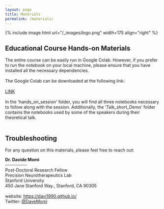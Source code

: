 ```yaml
---
layout: page
title: Materials
permalink: /materials/
---
```


{% include image.html url="/_images/logo.png" width=175 align="right" %}


## Educational Course Hands-on Materials

The entire course can be easily run in Google Colab. However, if you prefer to run the notebook on your local machine, please ensure that you have installed all the necessary dependencies.<br/>
<br/>
The Google Colab can be downloaded at the following link:<br/>
<br/>
[LINK](https://drive.google.com/drive/folders/1Dnk5HyudcVPXVNT3l7E1FwW1FVIf01Lg?usp=sharing)<br/>
<br/>
In the 'hands_on_session' folder, you will find all three notebooks necessary to follow along with the session. Additionally, the 'Talk_short_Demo' folder contains the notebooks used by some of the speakers during their theoretical talk.
<br/>
<br/>
## Troubleshooting
For any question on this materials, please feel free to reach out:
<p><strong>Dr. Davide Momi</strong><br>
  -----------<br>
  Post-Doctoral Research Fellow<br>
  Precision Neurotherapeutics Lab<br>
  Stanford University<br>
  450 Jane Stanford Way., Stanford, CA 90305<br>
  <br>
  website: <a href="https://davi1990.github.io/">https://davi1990.github.io/</a><br>
  Twitter: <a href="https://twitter.com/DaveMomi">@DaveMomi</a>
</p>
<br/>
